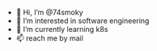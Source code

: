- 👋 Hi, I’m @74smoky
- 👀 I’m interested in software engineering
- 🌱 I’m currently learning k8s
- 📫 reach me by mail

<!---
74smoky/74smoky is a ✨ special ✨ repository because its `README.md` (this file) appears on your GitHub profile.
You can click the Preview link to take a look at your changes.
--->
